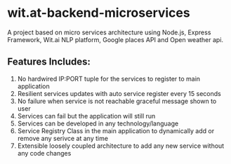 # wit.at-backend-microservices

A project based on micro services architecture using Node.js, Express Framework, Wit.ai NLP platform, Google places API
and Open weather api.

## Features Includes:
1. No hardwired IP:PORT tuple for the services to register to main application<br />
2. Resilient services updates with auto service register every 15 seconds<br />
3. No failure when service is not reachable graceful message shown to user<br />
4. Services can fail but the application will still run<br />
5. Services can be developed in any technology/language<br />
6. Service Registry Class in the main application to dynamically add or remove any serivce at any time <br />
7. Extensible loosely coupled architecture to add any new service without any code changes <br />

